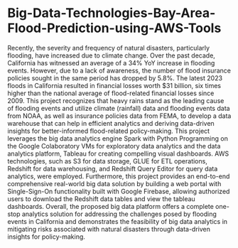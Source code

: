 # Big-Data-Technologies-Bay-Area-Flood-Prediction-using-AWS-Tools
Recently, the severity and frequency of natural disasters, particularly flooding, have increased due to climate change. Over the past decade, California has witnessed an average of a 34% YoY increase in flooding events. However, due to a lack of awareness, the number of flood insurance policies sought in the same period has dropped by 5.8%. The latest 2023 floods in California resulted in financial losses worth $31 billion, six times higher than the national average of flood-related financial losses since 2009. This project recognizes that heavy rains stand as the leading cause of flooding events and utilize climate (rainfall) data and flooding events data from NOAA, as well as insurance policies data from FEMA, to develop a data warehouse that can help in efficient analytics and deriving data-driven insights for better-informed flood-related policy-making. This project leverages the big data analytics engine Spark with Python Programming on the Google Colaboratory VMs for exploratory data analytics and the data analytics platform, Tableau for creating compelling visual dashboards. AWS technologies, such as S3 for data storage, GLUE for ETL operations, Redshift for data warehousing, and Redshift Query Editor for query data analytics, were employed. Furthermore, this project provides an end-to-end comprehensive real-world big data solution by building a web portal with Single-Sign-On functionality built with Google Firebase, allowing authorized users to download the Redshift data tables and view the tableau dashboards. Overall, the proposed big data platform offers a complete one-stop analytics solution for addressing the challenges posed by flooding events in California and demonstrates the feasibility of big data analytics in mitigating risks associated with natural disasters through data-driven insights for policy-making.
